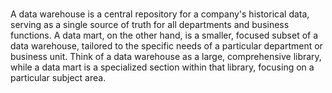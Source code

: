 #

A data warehouse is a central repository for a company's historical data, serving as a single source of truth for all departments and business functions. A data mart, on the other hand, is a smaller, focused subset of a data warehouse, tailored to the specific needs of a particular department or business unit. Think of a data warehouse as a large, comprehensive library, while a data mart is a specialized section within that library, focusing on a particular subject area.
